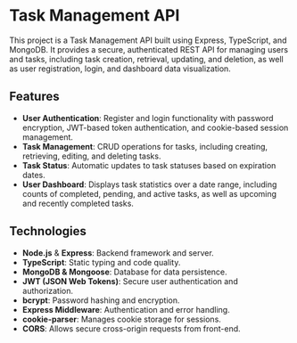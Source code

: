 # Task Management API

This project is a Task Management API built using Express, TypeScript, and MongoDB. It provides a secure, authenticated REST API for managing users and tasks, including task creation, retrieval, updating, and deletion, as well as user registration, login, and dashboard data visualization.

## Features

- **User Authentication**: Register and login functionality with password encryption, JWT-based token authentication, and cookie-based session management.
- **Task Management**: CRUD operations for tasks, including creating, retrieving, editing, and deleting tasks.
- **Task Status**: Automatic updates to task statuses based on expiration dates.
- **User Dashboard**: Displays task statistics over a date range, including counts of completed, pending, and active tasks, as well as upcoming and recently completed tasks.

## Technologies

- **Node.js** & **Express**: Backend framework and server.
- **TypeScript**: Static typing and code quality.
- **MongoDB & Mongoose**: Database for data persistence.
- **JWT (JSON Web Tokens)**: Secure user authentication and authorization.
- **bcrypt**: Password hashing and encryption.
- **Express Middleware**: Authentication and error handling.
- **cookie-parser**: Manages cookie storage for sessions.
- **CORS**: Allows secure cross-origin requests from front-end.
